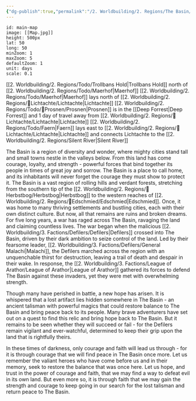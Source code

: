 ```yaml
---
{"dg-publish":true,"permalink":"/2. Worldbuilding/2. Regions/The Basin/","title":"The Basin"}
---
```



```leaflet
id: main-map
image: [[Map.jpg]]
height: 500px
lat: 50
long: 50
minZoom: 1
maxZoom: 5
defaultZoom: 1
unit: days
scale: 0.1
```

[[2. Worldbuilding/2. Regions/Todo/Trollbans Hold\|Trollbans Hold]] north of [[2. Worldbuilding/2. Regions/Todo/Maerhof\|Maerhof]]
[[2. Worldbuilding/2. Regions/Todo/Maerhof\|Maerhof]] lays north of [[2. Worldbuilding/2. Regions/🏰Lichtachte/Lichtachte\|Lichtachte]]
[[2. Worldbuilding/2. Regions/Todo/🏰Prosnen/Prosnen\|Prosnen]] is in the [[Deep Forrest\|Deep Forrest]] and 1 day of travel away from  [[2. Worldbuilding/2. Regions/🏰Lichtachte/Lichtachte\|Lichtachte]]
[[2. Worldbuilding/2. Regions/Todo/Faern\|Faern]] lays east to [[2. Worldbuilding/2. Regions/🏰Lichtachte/Lichtachte\|Lichtachte]] and connects Lichtachte to the [[2. Worldbuilding/2. Regions/Silent River\|Silent River]] 
  

The Basin is a region of diversity and wonder, where mighty cities stand tall and small towns nestle in the valleys below. From this land has come courage, loyalty, and strength - powerful forces that bind together its people in times of great joy and sorrow. The Basin is a place to call home, and its inhabitants will never forget the courage they must show to protect it.
The Basin is a vast region of rolling hills and verdant forests, stretching from the southern tip of the [[2. Worldbuilding/2. Regions/🏰Herbstbog/Herbstbog\|Herbstbog]] to the western reaches of [[2. Worldbuilding/2. Regions/🏰Edschmied/Edschmied\|Edschmied]]. Once, it was home to many thriving settlements and bustling cities, each with their own distinct culture. But now, all that remains are ruins and broken dreams. For five long years, a war has raged across The Basin, ravaging the land and claiming countless lives. The war began when the malicious [[2. Worldbuilding/3. Factions/Defilers/Defilers\|Defilers]] crossed into The Basin, driven by their dark ambition to seize control of the land. Led by their fearsome leader, [[2. Worldbuilding/3. Factions/Defilers/General Malachi\|Malachi]], the Defilers marched across the region with an unquenchable thirst for destruction, leaving a trail of death and despair in their wake. In response, the [[2. Worldbuilding/3. Factions/League of Arathor/League of Arathor\|League of Arathor]] gathered its forces to defend The Basin against these invaders, yet they were met with overwhelming strength.

Though many have perished in battle, a new hope has arisen. It is whispered that a lost artifact lies hidden somewhere in The Basin - an ancient talisman with powerful magics that could restore balance to The Basin and bring peace back to its people. Many brave adventurers have set out on a quest to find this relic and bring hope back to The Basin. But it remains to be seen whether they will succeed or fail - for the Defilers remain vigilant and ever-watchful, determined to keep their grip upon the land that is rightfully theirs.

In these times of darkness, only courage and faith will lead us through - for it is through courage that we will find peace in The Basin once more.  Let us remember the valiant heroes who have come before us and in their memory, seek to restore the balance that was once here. Let us hope, and trust in the power of courage and faith, that we may find a way to defeat evil in its own land.  But even more so, it is through faith that we may gain the strength and courage to keep going in our search for the lost talisman and return peace to The Basin.